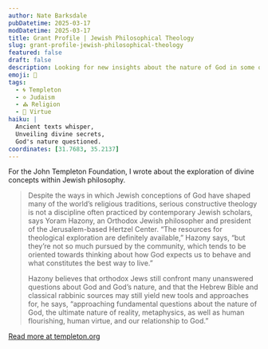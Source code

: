 ```yaml
---
author: Nate Barksdale
pubDatetime: 2025-03-17
modDatetime: 2025-03-17
title: Grant Profile | Jewish Philosophical Theology
slug: grant-profile-jewish-philosophical-theology
featured: false
draft: false
description: Looking for new insights about the nature of God in some of Judaism’s oldest sources
emoji: 🕍
tags:
  - 🌀 Templeton
  - ✡️ Judaism
  - ⛪ Religion
  - 🥗 Virtue
haiku: |
  Ancient texts whisper,  
  Unveiling divine secrets,  
  God's nature questioned.
coordinates: [31.7683, 35.2137]
---
```


For the John Templeton Foundation, I wrote about the exploration of divine concepts within Jewish philosophy.

> Despite the ways in which Jewish conceptions of God have shaped many of the world’s religious traditions, serious constructive theology is not a discipline often practiced by contemporary Jewish scholars, says Yoram Hazony, an Orthodox Jewish philosopher and president of the Jerusalem-based Hertzel Center. “The resources for theological exploration are definitely available,” Hazony says, “but they’re not so much pursued by the community, which tends to be oriented towards thinking about how God expects us to behave and what constitutes the best way to live.”
>
> Hazony believes that orthodox Jews still confront many unanswered questions about God and God’s nature, and that the Hebrew Bible and classical rabbinic sources may still yield new tools and approaches for, he says, “approaching fundamental questions about the nature of God, the ultimate nature of reality, metaphysics, as well as human flourishing, human virtue, and our relationship to God.”

[Read more at templeton.org](https://www.templeton.org/grant/jewish-philosophical-theology)

